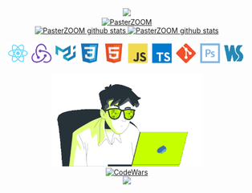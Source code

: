 <!-- HEARER -->
<div align="center">
    <img src="https://capsule-render.vercel.app/api?type=waving&color=494&height=190&section=header&text=Ilya%20Pasternak&desc=frontend%20developer&animation=fadeIn&fontColor=fff&fontSize=75&fontAlign=68&fontAlignY=34&descSize=18&descAlign=82.5&descAlignY=17"/>
</div>
<!-- /HEARER -->

<!-- ./STAT -->
<div align="center">
    <a href="https://skyline.github.com/PasterZOOM/2022">
        <img src="https://github-readme-streak-stats.herokuapp.com/?user=PasterZOOM&hide_border=true&stroke=888&ring=494&fire=D70&currStreakNum=D70&sideNums=888&dates=888&sideLabels=888&currStreakLabel=494&background=0000"
             title="PasterZOOM" 
             alt="PasterZOOM"
             width="60%"/>
    </a>
</div>
<div align="center">
    <a href="https://github.com/PasterZOOM?tab=repositories">
        <img src="https://github-readme-stats.vercel.app/api?username=PasterZOOM&show_icons=true&count_private=true&hide_border=true&title_color=494&text_color=888&icon_color=494&bg_color=0000"
             title="PasterZOOM github repositories" 
             alt="PasterZOOM github stats"
             width="49%"/>
    </a>
    <a href="https://github.com/PasterZOOM?tab=repositories">
        <img src="https://github-readme-stats.vercel.app/api/top-langs/?username=PasterZOOM&&layout=compact&hide_border=true&title_color=494&text_color=888&bg_color=0000"
             title="PasterZOOM github repositories"
             alt="PasterZOOM github stats"
             width="41%"/>
    </a>
</div>
<!-- ./STATS  -->

<br/>

<div align="center">
    <a href="https://reactjs.org/">
        <img src="https://github.com/devicons/devicon/blob/master/icons/react/react-original.svg"
             title="React" alt="React"
             width="40" height="40"/></a>&nbsp;
    <a href="https://redux.js.org/">
        <img src="https://github.com/devicons/devicon/blob/master/icons/redux/redux-original.svg"
             title="Redux" alt="Redux "
             width="40" height="40"/></a>&nbsp;
    <a href="https://mui.com/">
        <img src="https://github.com/devicons/devicon/blob/master/icons/materialui/materialui-original.svg"
             title="Material UI" alt="Material UI"
             width="40" height="40"/></a>&nbsp;
    <a href="https://en.wikipedia.org/wiki/CSS">
        <img src="https://github.com/devicons/devicon/blob/master/icons/css3/css3-original.svg"
             title="CSS3" alt="CSS"
             width="40" height="40"/></a>&nbsp;
    <a href="https://en.wikipedia.org/wiki/HTML">
        <img src="https://github.com/devicons/devicon/blob/master/icons/html5/html5-original.svg"
             title="HTML5" alt="HTML"
             width="40" height="40"/></a>&nbsp;
    <a href="https://en.wikipedia.org/wiki/JavaScript">
        <img src="https://github.com/devicons/devicon/blob/master/icons/javascript/javascript-original.svg"
             title="JavaScript" alt="JavaScript"
             width="40" height="40"/></a>&nbsp;
    <a href="https://www.typescriptlang.org/">
        <img src="https://github.com/devicons/devicon/blob/master/icons/typescript/typescript-original.svg"
             title="TypeScript" alt="TypeScript"
             width="40" height="40"/></a>&nbsp;
    <a href="https://git-scm.com/">
        <img src="https://github.com/devicons/devicon/blob/master/icons/git/git-original.svg"
             title="Git" alt="Git"
             width="40" height="40"/></a>&nbsp;
    <a href="https://en.wikipedia.org/wiki/Adobe_Photoshop">
        <img src="https://github.com/devicons/devicon/blob/master/icons/photoshop/photoshop-line.svg"
             title="Photoshop" alt="Photoshop"
             width="40" height="40"/></a>&nbsp;
    <a href="https://www.jetbrains.com/webstorm/">
    <img src="https://github.com/devicons/devicon/blob/master/icons/webstorm/webstorm-plain.svg"
         title="WebStorm" alt="WebStorm"
         width="40" height="40"/></a>&nbsp;
</div>

<br/>

<div align="center">
     <a href="https://www.codewars.com/users/PasterZOOM">
        <img src="img.gif"  width="300"/>
     </a>
</div>
<div align="center">
    <a href="https://www.codewars.com/users/PasterZOOM">
        <img src="https://www.codewars.com/users/PasterZOOM/badges/small"
             title="CodeWars" alt="CodeWars"/>
    </a>
</div>

<div align="center">
    <a href=mailto:pasterzoom@gmail.com>
    <img src="https://capsule-render.vercel.app/api?type=waving&color=494&height=120&section=footer&text=ready%20to%20cooperation&animation=fadeIn&fontColor=fff&fontSize=12&fontAlign=50&fontAlignY=80&descSize=20&descAlign=84&descAlignY=43"/>
    </a>
</div>
